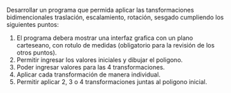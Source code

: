 Desarrollar un programa que permida aplicar las tansformaciones bidimencionales traslación, escalamiento, rotación, sesgado cumpliendo los siguientes puntos:
1. El programa debera mostrar una interfaz grafica con un plano carteseano, con rotulo de medidas (obligatorio para la revisión de los otros puntos).
2. Permitir ingresar los valores iniciales y dibujar el poligono.
3. Poder ingresar valores para las 4 transformaciones.
4. Aplicar cada transformación de manera individual.
5. Permitir aplicar 2, 3 o 4 transformaciones juntas al poligono inicial.
